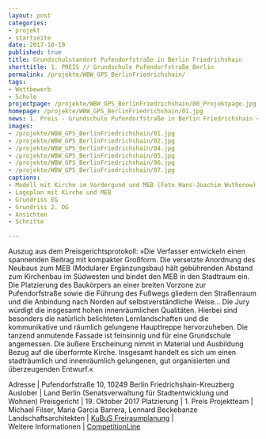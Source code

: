 ```yaml
---
layout: post
categories:
- projekt
- startseite
date: 2017-10-19
published: true
title: Grundschulstandort Pufendorfstraße in Berlin Friedrichshain
shorttitle: 1. PREIS // Grundschule Pufendorfstraße Berlin
permalink: /projekte/WBW_GPS_BerlinFriedrichshain/
tags: 
- Wettbewerb
- Schule
projectpage: /projekte/WBW_GPS_BerlinFriedrichshain/00_Projektpage.jpg
homepage: /projekte/WBW_GPS_BerlinFriedrichshain/01.jpg
news: 1. Preis - Grundschule Pufendorfstraße in Berlin Friedrichshain <br />
images:
- /projekte/WBW_GPS_BerlinFriedrichshain/01.jpg
- /projekte/WBW_GPS_BerlinFriedrichshain/02.jpg
- /projekte/WBW_GPS_BerlinFriedrichshain/04.jpg
- /projekte/WBW_GPS_BerlinFriedrichshain/05.jpg
- /projekte/WBW_GPS_BerlinFriedrichshain/06.jpg
- /projekte/WBW_GPS_BerlinFriedrichshain/07.jpg
captions:
- Modell mit Kirche im Vordergund und MEB (Foto Hans-Joachim Wuthenow)
- Lageplan mit Kirche und MEB
- Grundriss EG
- Grundriss 2. OG
- Ansichten
- Schnitte

---
```

Auszug aus dem Preisgerichtsprotokoll: »Die Verfasser entwickeln einen spannenden Beitrag mit kompakter Großform. Die versetzte Anordnung des Neubaus zum MEB (Modularer Ergänzungsbau) hält gebührenden Abstand zum Kirchenbau im Südwesten und bindet den MEB in den Stadtraum ein. Die Platzierung des Baukörpers an einer breiten Vorzone zur Pufendorfstraße sowie die Führung des Fußwegs gliedern den Straßenraum und die Anbindung nach Norden auf selbstverständliche Weise... Die Jury würdigt die insgesamt hohen innenräumlichen Qualitäten. Hierbei sind besonders die natürlich belichteten Lernlandschaften und die kommunikative und räumlich gelungene Haupttreppe hervorzuheben. Die tanzend anmutende Fassade ist feinsinnig und für eine Grundschule angemessen. Die äußere Erscheinung nimmt in Material und Ausbildung Bezug auf die überformte Kirche. Insgesamt handelt es sich um einen stadträumlich und innenräumlich gelungenen, gut organisierten und überzeugenden Entwurf.«

Adresse					|	Pufendorfstraße 10, 10249 Berlin Friedrichshain-Kreuzberg
Auslober				|	Land Berlin (Senatsverwaltung für Stadtentwicklung und Wohnen)
Preisgericht			|	19. Oktober 2017
Platzierung				|	1. Preis
Projektteam				|	Michael Filser, Maria Garcia Barrera, Lennard Beckebanze
Landschaftsarchitekten	|	[KuBuS Freiraumplanung](http://www.kubus-freiraum.de)
                        |    
Weitere Informationen       |   [CompetitionLine](https://www.competitionline.com/de/ergebnisse/262499) 
